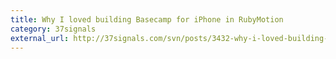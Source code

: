 ```yaml
---
title: Why I loved building Basecamp for iPhone in RubyMotion
category: 37signals
external_url: http://37signals.com/svn/posts/3432-why-i-loved-building-basecamp-for-iphone-in-rubymotion
---
```


